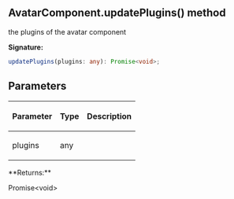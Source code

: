 
## AvatarComponent.updatePlugins() method

 the plugins of the avatar component

**Signature:**

```typescript
updatePlugins(plugins: any): Promise<void>;
```

## Parameters

<table><thead><tr><th>

Parameter


</th><th>

Type


</th><th>

Description


</th></tr></thead>
<tbody><tr><td>

plugins


</td><td>

any


</td><td>


</td></tr>
</tbody></table>
**Returns:**

Promise&lt;void&gt;

